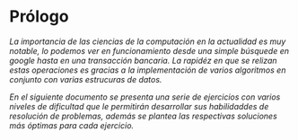 # Prólogo

_La importancia de las ciencias de la computación en la actualidad es muy notable, lo podemos ver en funcionamiento desde una simple búsquede en google hasta en una transacción bancaria. La rapidéz en que se relizan estas operaciones es gracias a la implementación de varios algoritmos en conjunto con varias estrucuras de datos._

_En el siguiente documento se presenta una serie de ejercicios con varios niveles de dificultad que le permitirán desarrollar sus habilidaddes de resolución de problemas, además se plantea las respectivas soluciones más óptimas para cada ejercicio._
